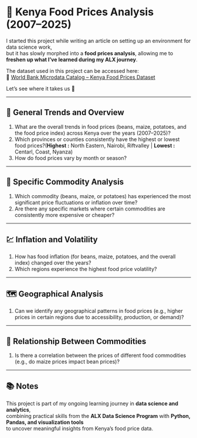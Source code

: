 # 🥦 Kenya Food Prices Analysis (2007–2025)

I started this project while writing an article on setting up an environment for data science work,  
but it has slowly morphed into a **food prices analysis**, allowing me to **freshen up what I’ve learned during my ALX journey**.

The dataset used in this project can be accessed here:  
🔗 [World Bank Microdata Catalog – Kenya Food Prices Dataset](https://microdata.worldbank.org/index.php/catalog/6167)

Let’s see where it takes us 🚀

---

## 🧭 General Trends and Overview

1. What are the overall trends in food prices (beans, maize, potatoes, and the food price index) across Kenya over the years (2007–2025)?
2. Which provinces or counties consistently have the highest or lowest food prices?(**Highest :** North Eastern, Nairobi, Riftvalley | **Lowest :** Centarl, Coast, Nyanza)
3. How do food prices vary by month or season?

---

## 🌾 Specific Commodity Analysis

1. Which commodity (beans, maize, or potatoes) has experienced the most significant price fluctuations or inflation over time?
2. Are there any specific markets where certain commodities are consistently more expensive or cheaper?

---

## 💹 Inflation and Volatility

1. How has food inflation (for beans, maize, potatoes, and the overall index) changed over the years?
2. Which regions experience the highest food price volatility?

---

## 🗺️ Geographical Analysis

1. Can we identify any geographical patterns in food prices (e.g., higher prices in certain regions due to accessibility, production, or demand)?

---

## 🔄 Relationship Between Commodities

1. Is there a correlation between the prices of different food commodities (e.g., do maize prices impact bean prices)?

---

## 📚 Notes

This project is part of my ongoing learning journey in **data science and analytics**,  
combining practical skills from the **ALX Data Science Program** with **Python, Pandas, and visualization tools**  
to uncover meaningful insights from Kenya’s food price data.
